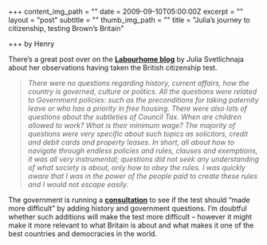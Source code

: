 +++
content_img_path = ""
date = 2009-09-10T05:00:00Z
excerpt = ""
layout = "post"
subtitle = ""
thumb_img_path = ""
title = "Julia’s journey to citizenship, testing Brown’s Britain"

+++
by Henry

There’s a great post over on the [**Labourhome blog**](http://www.labourhome.org/forum/?p=7230) by Julia Svetlichnaja about her observations having taken the British citizenship test.

> _There were no questions regarding history, current affairs, how the country is governed, culture or politics. All the questions were related to Government policies: such as the preconditions for taking paternity leave or who has a priority in free housing. There were also lots of questions about the subtleties of Council Tax. When are children allowed to work? What is their minimum wage? The majority of questions were very specific about such topics as solicitors, credit and debit cards and property leases. In short, all about how to navigate through endless policies and rules, clauses and exemptions, it was all very instrumental; questions did not seek any understanding of what society is about, only how to obey the rules. I was quickly aware that I was in the power of the people paid to create these rules and I would not escape easily._

The government is running a [**consultation**](http://www.ukba.homeoffice.gov.uk/sitecontent/documents/aboutus/consultations/221878/earning-the-right-to-stay/) to see if the test should “made more difficult” by adding history and government questions. I’m doubtful whether such additions will make the test more difficult – however it might make it more relevant to what Britain is about and what makes it one of the best countries and democracies in the world.